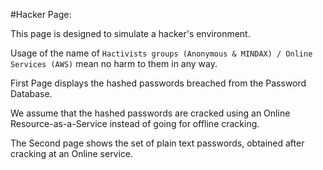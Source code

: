 #Hacker Page:

This page is designed to simulate a hacker's environment.

Usage of the name of `Hactivists groups (Anonymous & MINDAX) / Online Services (AWS)` mean no harm to them in any way.

First Page displays the hashed passwords breached from the Password Database.

We assume that the hashed passwords are cracked using an Online  Resource-as-a-Service instead of going for offline cracking.

The Second page shows the set of plain text passwords, obtained after cracking at an Online service.
